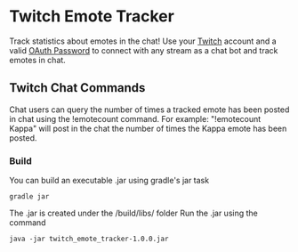 # Twitch Emote Tracker
Track statistics about emotes in the chat!
Use your [Twitch](https://www.twitch.tv/) account and a valid [OAuth Password](https://twitchapps.com/tmi/) to connect with any stream as a chat bot and track emotes in chat.

## Twitch Chat Commands
Chat users can query the number of times a tracked emote has been posted in chat using the !emotecount command.
For example: "!emotecount Kappa" will post in the chat the number of times the Kappa emote has been posted.

### Build
You can build an executable .jar using gradle's jar task
```
gradle jar
```
The .jar is created under the /build/libs/ folder
Run the .jar using the command
```
java -jar twitch_emote_tracker-1.0.0.jar
```
